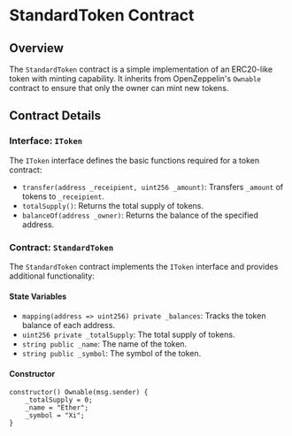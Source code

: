 # StandardToken Contract

## Overview

The `StandardToken` contract is a simple implementation of an ERC20-like token with minting capability. It inherits from OpenZeppelin's `Ownable` contract to ensure that only the owner can mint new tokens.

## Contract Details

### Interface: `IToken`

The `IToken` interface defines the basic functions required for a token contract:

- `transfer(address _receipient, uint256 _amount)`: Transfers `_amount` of tokens to `_receipient`.
- `totalSupply()`: Returns the total supply of tokens.
- `balanceOf(address _owner)`: Returns the balance of the specified address.

### Contract: `StandardToken`

The `StandardToken` contract implements the `IToken` interface and provides additional functionality:

#### State Variables

- `mapping(address => uint256) private _balances`: Tracks the token balance of each address.
- `uint256 private _totalSupply`: The total supply of tokens.
- `string public _name`: The name of the token.
- `string public _symbol`: The symbol of the token.

#### Constructor

```solidity
constructor() Ownable(msg.sender) {
    _totalSupply = 0;
    _name = "Ether";
    _symbol = "Xi";
}
